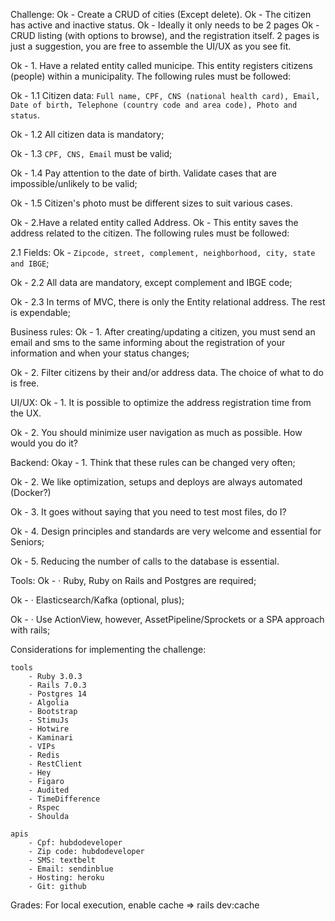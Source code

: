 Challenge:
Ok - Create a CRUD of cities (Except delete).
Ok - The citizen has active and inactive status.
Ok - Ideally it only needs to be 2 pages
    Ok - CRUD listing (with options to browse), and the registration itself. 2 pages is just a suggestion, you are free to assemble the UI/UX as you see fit.

Ok - 1. Have a related entity called municipe. This entity registers citizens (people) within a municipality. The following rules must be followed:

Ok - 1.1 Citizen data:
    `Full name, CPF, CNS (national health card), Email, Date of birth, Telephone (country code and area code), Photo and status`.

Ok - 1.2 All citizen data is mandatory;

Ok - 1.3 `CPF, CNS, Email` must be valid;

Ok - 1.4 Pay attention to the date of birth. Validate cases that are impossible/unlikely to be valid;

Ok - 1.5 Citizen's photo must be different sizes to suit various cases.

Ok - 2.Have a related entity called Address.
    Ok - This entity saves the address related to the citizen. The following rules must be followed:

2.1 Fields:
    Ok - `Zipcode, street, complement, neighborhood, city, state and IBGE`;

Ok - 2.2 All data are mandatory, except complement and IBGE code;

Ok - 2.3 In terms of MVC, there is only the Entity relational address. The rest is expendable;

Business rules:
Ok - 1. After creating/updating a citizen, you must send an email and sms to the same informing about the registration of your information and when your status changes;

Ok - 2. Filter citizens by their and/or address data. The choice of what to do is free.

UI/UX:
Ok - 1. It is possible to optimize the address registration time from the UX.

Ok - 2. You should minimize user navigation as much as possible. How would you do it?

Backend:
Okay - 1. Think that these rules can be changed very often;

Ok - 2. We like optimization, setups and deploys are always automated (Docker?)

Ok - 3. It goes without saying that you need to test most files, do I?

Ok - 4. Design principles and standards are very welcome and essential for Seniors;

Ok - 5. Reducing the number of calls to the database is essential.


Tools:
Ok - · Ruby, Ruby on Rails and Postgres are required;

Ok - · Elasticsearch/Kafka (optional, plus);

Ok - · Use ActionView, however, AssetPipeline/Sprockets or a SPA approach with rails;



Considerations for implementing the challenge:

    tools
        - Ruby 3.0.3
        - Rails 7.0.3
        - Postgres 14
        - Algolia
        - Bootstrap
        - StimuJs
        - Hotwire
        - Kaminari
        - VIPs
        - Redis
        - RestClient
        - Hey
        - Figaro
        - Audited
        - TimeDifference
        - Rspec
        - Shoulda

    apis
        - Cpf: hubdodeveloper
        - Zip code: hubdodeveloper
        - SMS: textbelt
        - Email: sendinblue
        - Hosting: heroku
        - Git: github

Grades:
    For local execution, enable cache => rails dev:cache